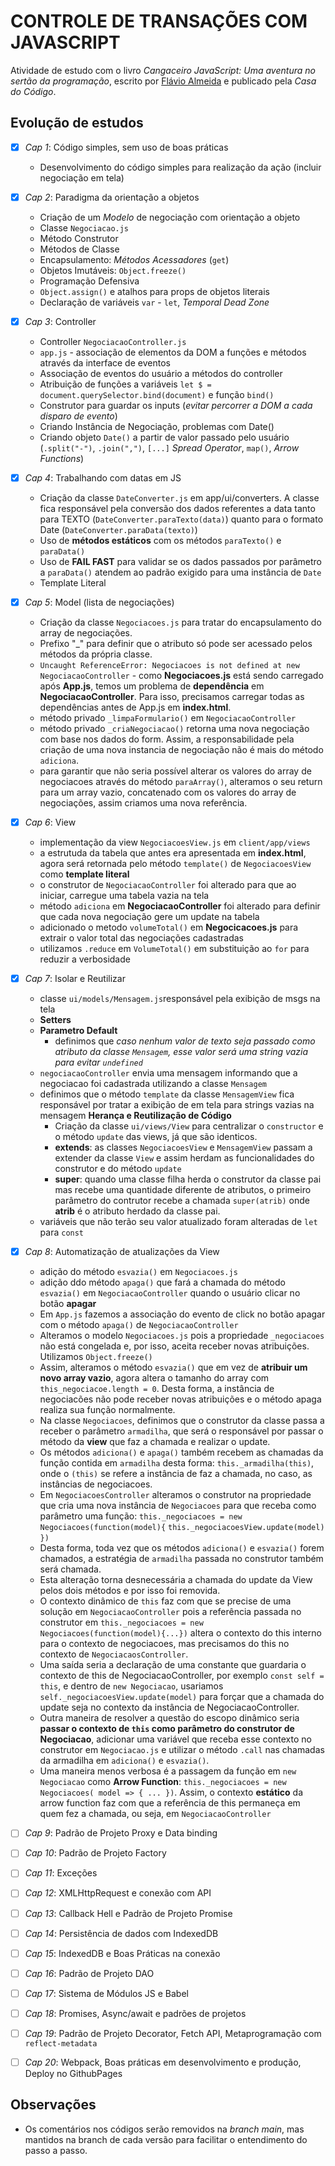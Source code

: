 # CONTROLE DE TRANSAÇÕES COM JAVASCRIPT

Atividade de estudo com o livro *Cangaceiro JavaScript: Uma aventura no sertão da programação*, escrito por [Flávio Almeida](https://github.com/flaviohenriquealmeida) e publicado pela _Casa do Código_.

## Evolução de estudos

- [x] *Cap 1*: Código simples, sem uso de boas práticas
    - Desenvolvimento do código simples para realização da ação (incluir negociação em tela)
- [x] *Cap 2*: Paradigma da orientação a objetos
    - Criação de um _Modelo_ de negociação com orientação a objeto
    - Classe `Negociacao.js`
    - Método Construtor
    - Métodos de Classe
    - Encapsulamento: _Métodos Acessadores_ (`get`)
    - Objetos Imutáveis: `Object.freeze()`
    - Programação Defensiva
    - `Object.assign()` e atalhos para props de objetos literais
    - Declaração de variáveis `var` - `let`, _Temporal Dead Zone_
- [x] *Cap 3*: Controller
    - Controller `NegociacaoController.js`
    - `app.js` - associação de elementos da DOM a funções e métodos através da interface de eventos
    - Associação de eventos do usuário a métodos do controller
    - Atribuição de funções a variáveis `let $ = document.querySelector.bind(document)` e função `bind()`
    - Construtor para guardar os inputs (_evitar percorrer a DOM a cada disparo de evento_)
    - Criando Instância de Negociação, problemas com Date()
    - Criando objeto `Date()` a partir de valor passado pelo usuário (`.split("-")`, `.join(",")`, `[...]` _Spread Operator_, `map()`, _Arrow Functions_)
- [x] *Cap 4*: Trabalhando com datas em JS
    - Criação da classe `DateConverter.js` em app/ui/converters. A classe fica responsável pela conversão dos dados referentes a data tanto para TEXTO (`DateConverter.paraTexto(data)`) quanto para o formato Date (`DateConverter.paraData(texto)`)
    - Uso de **métodos estáticos** com os métodos `paraTexto()` e `paraData()`
    - Uso de **FAIL FAST** para validar se os dados passados por parâmetro a `paraData()` atendem ao padrão exigido para uma instância de `Date`
    - Template Literal 
- [x] *Cap 5*: Model (lista de negociações)
    - Criação da classe `Negociacoes.js` para tratar do encapsulamento do array de negociações.
    - Prefixo "_" para definir que o atributo só pode ser acessado pelos métodos da própria classe.
    - `Uncaught ReferenceError: Negociacoes is not defined at new NegociacaoController` - como **Negociacoes.js** está sendo carregado após **App.js**, temos um problema de **dependência** em **NegociacaoController**. Para isso, precisamos carregar todas as dependências antes de App.js em **index.html**.
    - método privado `_limpaFormulario()` em `NegociacaoController`
    - método privado `_criaNegociacao()` retorna uma nova negociação com base nos dados do form. Assim, a responsabilidade pela criação de uma nova instancia de negociação não é mais do método `adiciona`.
    - para garantir que não seria possível alterar os valores do array de negociacoes através do método `paraArray()`, alteramos o seu return para um array vazio, concatenado com os valores do array de negociações, assim criamos uma nova referência.
- [x] *Cap 6*: View
    - implementação da view `NegociacoesView.js` em `client/app/views`
    - a estrutuda da tabela que antes era apresentada em **index.html**, agora será retornada pelo método `template()` de `NegociacoesView` como **template literal**
    - o construtor de `NegociacaoController` foi alterado para que ao iniciar, carregue uma tabela vazia na tela
    - método `adiciona` em **NegociacaoController** foi alterado para definir que cada nova negociação gere um update na tabela
    - adicionado o metodo `volumeTotal()` em **Negocicacoes.js** para extrair o valor total das negociações cadastradas
    - utilizamos `.reduce` em `VolumeTotal()` em substituição ao `for` para reduzir a verbosidade
- [x] *Cap 7*: Isolar e Reutilizar
    - classe `ui/models/Mensagem.js`responsável pela exibição de msgs na tela
    - **Setters**
    - **Parametro Default**
        - definimos que *caso nenhum valor de texto seja passado como atributo da classe `Mensagem`, esse valor será uma string vazia para evitar `undefined`*
    - `negociacaoController` envia uma mensagem informando que a negociacao foi cadastrada utilizando a classe `Mensagem`
    - definimos que o método `template` da classe `MensagemView` fica responsável por tratar a exibição de em tela para strings vazias na mensagem
    **Herança e Reutilização de Código**
        - Criação da classe `ui/views/View` para centralizar o `constructor` e o método `update` das views, já que são identicos.
        - **extends**: as classes `NegociacoesView` e `MensagemView` passam a extender da classe `View` e assim herdam as funcionalidades do construtor e do método `update`
        - **super**: quando uma classe filha herda o construtor da classe pai mas recebe uma quantidade diferente de atributos, o primeiro parâmetro do contrutor recebe a chamada `super(atrib)` onde **atrib** é o atributo herdado da classe pai.
    - variáveis que não terão seu valor atualizado foram alteradas de `let` para `const`
- [x] *Cap 8*: Automatização de atualizações da View
    - adição do método `esvazia()` em `Negociacoes.js`
    - adição ddo método `apaga()` que fará a chamada do método `esvazia()` em `NegociacaoController` quando o usuário clicar no botão **apagar**
    - Em `App.js` fazemos a associação do evento de click no botão apagar com o método `apaga()` de `NegociacaoController`
    - Alteramos o modelo `Negociacoes.js` pois a propriedade `_negociacoes` não está congelada e, por isso, aceita receber novas atribuições. Utilizamos `Object.freeze()`
    - Assim, alteramos o método `esvazia()` que em vez de **atribuir um novo array vazio**, agora altera o tamanho do array com `this_negociacoe.length = 0`. Desta forma, a instância de negociacões não pode receber novas atribuições e o método apaga realiza sua função normalmente.
    - Na classe `Negociacoes`, definimos que o construtor da classe passa a receber o parâmetro `armadilha`, que será o responsável por passar o método da **view** que faz a chamada e realizar o update.
    - Os métodos `adiciona()` e `apaga()` também recebem as chamadas da função contida em `armadilha` desta forma: `this._armadilha(this)`, onde o `(this)` se refere a instância de faz a chamada, no caso, as instâncias de negociacoes.
    - Em `NegociacoesController` alteramos o construtor na propriedade que cria uma nova instância de `Negociacoes` para que receba como parâmetro uma função: 
        `this._negociacoes = new Negociacoes(function(model){`
            `this._negociacoesView.update(model)`
        `})`
    - Desta forma, toda vez que os métodos `adiciona()` e `esvazia()` forem chamados, a estratégia de `armadilha` passada no construtor também será chamada.
    - Esta alteração torna desnecessária a chamada do update da View pelos dois métodos e por isso foi removida.
    - O contexto dinâmico de `this` faz com que se precise de uma solução em `NegociacaoController` pois a referência passada no construtor em `this._negociacoes = new Negociacoes(function(model){...})` altera o contexto do this interno para o contexto de negociacoes, mas precisamos do this no contexto de `NegociacaosController`.
    - Uma saída seria a declaração de uma constante que guardaria o contexto de this de NegociacaoController, por exemplo `const self = this`, e dentro de `new Negociacao`, usariamos `self._negociacoesView.update(model)` para forçar que a chamada do update seja no contexto da instância de NegociacaoController.
    - Outra maneira de resolver a questão do escopo dinâmico seria **passar o contexto de `this` como parâmetro do construtor de Negociacao**, adicionar uma variável que receba esse contexto no construtor em `Negociacao.js` e utilizar o método `.call` nas chamadas da armadilha em `adiciona()` e `esvazia()`.
    - Uma maneira menos verbosa é a passagem da função em `new Negociacao` como **Arrow Function**: `this._negociacoes = new Negociacoes( model => { ... })`. Assim, o contexto **estático** da arrow function faz com que a referência de this permaneça em quem fez a chamada, ou seja, em `NegociacaoController`
        
- [ ] *Cap 9*: Padrão de Projeto Proxy e Data binding
- [ ] *Cap 10*: Padrão de Projeto Factory
- [ ] *Cap 11*: Exceções
- [ ] *Cap 12*: XMLHttpRequest e conexão com API
- [ ] *Cap 13*: Callback Hell e Padrão de Projeto Promise
- [ ] *Cap 14*: Persistência de dados com IndexedDB
- [ ] *Cap 15*: IndexedDB e Boas Práticas na conexão
- [ ] *Cap 16*: Padrão de Projeto DAO
- [ ] *Cap 17*: Sistema de Módulos JS e Babel
- [ ] *Cap 18*: Promises, Async/await e padrões de projetos
- [ ] *Cap 19*: Padrão de Projeto Decorator, Fetch API, Metaprogramação com `reflect-metadata`
- [ ] *Cap 20*: Webpack, Boas práticas em desenvolvimento e produção, Deploy no GithubPages

## Observações

- Os comentários nos códigos serão removidos na *branch main*, mas mantidos na branch de cada versão para facilitar o entendimento do passo a passo.